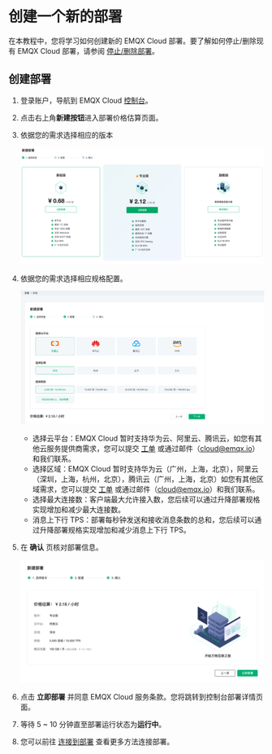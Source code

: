 # 创建一个新的部署

在本教程中，您将学习如何创建新的 EMQX Cloud 部署。要了解如何停止/删除现有 EMQX Cloud 部署，请参阅 [停止/删除部署](./stop_delete_deployment.md)。

## 创建部署

1. 登录账户，导航到 EMQX Cloud [控制台](https://cloud.emqx.com/console/)。
2. 点击右上角**新建按钮**进入部署价格估算页面。
3. 依据您的需求选择相应的版本

   ![select_deployment_type](./_assets/select_deployment_type.png)

4. 依据您的需求选择相应规格配置。

   ![select_deployment_spec](./_assets/select_deployment_spec.png)
   * 选择云平台：EMQX Cloud 暂时支持华为云、阿里云、腾讯云，如您有其他云服务提供商需求，您可以提交 [工单](../feature/tickets.md) 或通过邮件（cloud@emqx.io）和我们联系。
   * 选择区域：EMQX Cloud 暂时支持华为云（广州，上海，北京），阿里云（深圳，上海，杭州，北京），腾讯云（广州，上海，北京）如您有其他区域需求，您可以提交 [工单](../feature/tickets.md) 或通过邮件（cloud@emqx.io）和我们联系。
   * 选择最大连接数：客户端最大允许接入数，您后续可以通过升降部署规格实现增加和减少最大连接数。
   * 消息上下行 TPS：部署每秒钟发送和接收消息条数的总和，您后续可以通过升降部署规格实现增加和减少消息上下行 TPS。
5. 在 **确认** 页核对部署信息。

   ![confirm_page](./_assets/confirm_page.png)

6. 点击 **立即部署** 并同意 EMQX Cloud 服务条款。您将跳转到控制台部署详情页面。
7. 等待 5 ~ 10 分钟直至部署运行状态为**运行中**。
8. 您可以前往 [连接到部署](../connect_to_deployments/overview.md) 查看更多方法连接部署。
